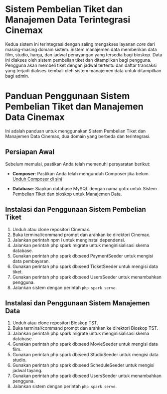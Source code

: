 # Sistem Pembelian Tiket dan Manajemen Data Terintegrasi Cinemax

Kedua sistem ini terintegrasi dengan saling mengakses layanan _core_ dari masing-masing domain sistem. Sistem manajemen data memberikan data film, studio, harga, dan jadwal penayangan yang tersedia bagi bioskop. Data ini diakses oleh sistem pembelian tiket dan ditampilkan bagi pengguna. Pengguna akan membeli tiket dengan jadwal tertentu dan daftar transaksi yang terjadi diakses kembali oleh sistem manajemen data untuk ditampilkan bagi admin.

# Panduan Penggunaan Sistem Pembelian Tiket dan Manajemen Data Cinemax

Ini adalah panduan untuk menggunakan Sistem Pembelian Tiket dan Manajemen Data Cinemax, dua domain yang berbeda dan terintegrasi.

## Persiapan Awal

Sebelum memulai, pastikan Anda telah memenuhi persyaratan berikut:

- **Composer**: Pastikan Anda telah mengunduh Composer jika belum.
  [Unduh Composer di sini](https://getcomposer.org/doc/00-intro.md)

- **Database**: Siapkan database MySQL dengan nama gotix untuk Sistem Pembelian Tiket dan bioskop untuk Manajemen Data.

## Instalasi dan Penggunaan Sistem Pembelian Tiket

1. Unduh atau clone repositori Cinemax.
2. Buka terminal/command prompt dan arahkan ke direktori Cinemax.
3. Jalankan perintah npm i untuk menginstal dependensi.
4. Jalankan perintah php spark migrate untuk menginisialisasi skema database.
5. Gunakan perintah php spark db:seed PaymentSeeder untuk mengisi data pembayaran.
6. Gunakan perintah php spark db:seed TicketSeeder untuk mengisi data tiket.
7. Gunakan perintah php spark db:seed UsersSeeder untuk menambahkan pengguna.
8. Jalankan sistem dengan perintah `php spark serve`.

## Instalasi dan Penggunaan Sistem Manajemen Data

1. Unduh atau clone repositori Bioskop TST.
2. Buka terminal/command prompt dan arahkan ke direktori Bioskop TST.
3. Jalankan perintah php spark migrate untuk menginisialisasi skema database.
4. Gunakan perintah php spark db:seed MovieSeeder untuk mengisi data film.
5. Gunakan perintah php spark db:seed StudioSeeder untuk mengisi data studio.
6. Gunakan perintah php spark db:seed ScheduleSeeder untuk mengisi jadwal tayang.
7. Gunakan perintah php spark db:seed UsersSeeder untuk menambahkan pengguna.
8. Jalankan sistem dengan perintah `php spark serve`.

